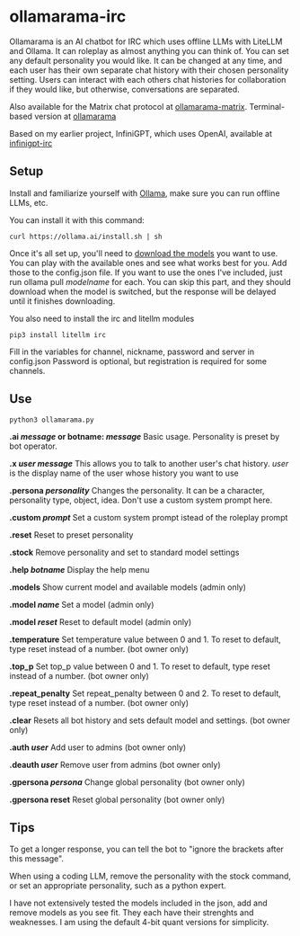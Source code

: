 # ollamarama-irc
Ollamarama is an AI chatbot for IRC which uses offline LLMs with LiteLLM and Ollama.  It can roleplay as almost anything you can think of.  You can set any default personality you would like.  It can be changed at any time, and each user has their own separate chat history with their chosen personality setting.  Users can interact with each others chat histories for collaboration if they would like, but otherwise, conversations are separated.

Also available for the Matrix chat protocol at [ollamarama-matrix](https://github.com/h1ddenpr0cess20/ollamarama-matrix/).  Terminal-based version at [ollamarama](https://github.com/h1ddenpr0cess20/ollamarama)

Based on my earlier project, InfiniGPT, which uses OpenAI, available at [infinigpt-irc](https://github.com/h1ddenpr0cess20/infinigpt-irc)

## Setup
Install and familiarize yourself with [Ollama](https://ollama.ai/), make sure you can run offline LLMs, etc.

You can install it with this command:
```
curl https://ollama.ai/install.sh | sh
```

Once it's all set up, you'll need to [download the models](https://ollama.ai/library) you want to use.  You can play with the available ones and see what works best for you.  Add those to the config.json file.  If you want to use the ones I've included, just run ollama pull _modelname_ for each.  You can skip this part, and they should download when the model is switched, but the response will be delayed until it finishes downloading.


You also need to install the irc and litellm modules

```
pip3 install litellm irc
```

Fill in the variables for channel, nickname, password and server in config.json 
Password is optional, but registration is required for some channels.

## Use

```
python3 ollamarama.py
```

**.ai _message_ or botname: _message_**
    Basic usage.
    Personality is preset by bot operator.
    
**.x _user message_**
    This allows you to talk to another user's chat history.
    _user_ is the display name of the user whose history you want to use
     
**.persona _personality_**
    Changes the personality.  It can be a character, personality type, object, idea.
    Don't use a custom system prompt here.

**.custom _prompt_**
    Set a custom system prompt istead of the roleplay prompt
        
**.reset**
    Reset to preset personality
    
**.stock**
    Remove personality and set to standard model settings

**.help _botname_**
    Display the help menu

**.models**
    Show current model and available models (admin only)

**.model _name_**
    Set a model (admin only)

**.model _reset_**
    Reset to default model (admin only)

**.temperature** 
    Set temperature value between 0 and 1.  To reset to default, type reset instead of a number. (bot owner only)
                                                
**.top_p**
    Set top_p value between 0 and 1.  To reset to default, type reset instead of a number. (bot owner only)
                                                
**.repeat_penalty**
    Set repeat_penalty between 0 and 2.  To reset to default, type reset instead of a number. (bot owner only)
                                                
**.clear**
    Resets all bot history and sets default model and settings. (bot owner only)

**.auth _user_**
    Add user to admins (bot owner only)

**.deauth _user_**
    Remove user from admins (bot owner only)

**.gpersona _persona_**
    Change global personality (bot owner only)

**.gpersona reset**
    Reset global personality (bot owner only)


## Tips

To get a longer response, you can tell the bot to "ignore the brackets after this message".

When using a coding LLM, remove the personality with the stock command, or set an appropriate personality, such as a python expert.

I have not extensively tested the models included in the json, add and remove models as you see fit.  They each have their strenghts and weaknesses.  I am using the default 4-bit quant versions for simplicity.